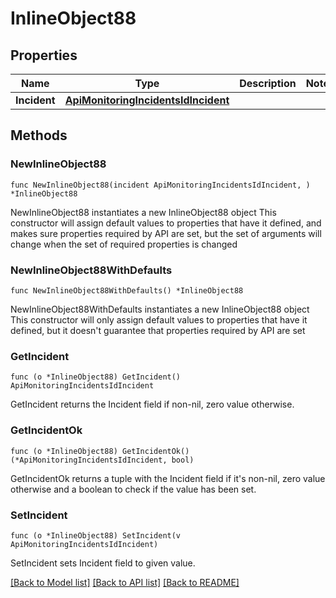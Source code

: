 # InlineObject88

## Properties

Name | Type | Description | Notes
------------ | ------------- | ------------- | -------------
**Incident** | [**ApiMonitoringIncidentsIdIncident**](_api_monitoring_incidents__id__incident.md) |  | 

## Methods

### NewInlineObject88

`func NewInlineObject88(incident ApiMonitoringIncidentsIdIncident, ) *InlineObject88`

NewInlineObject88 instantiates a new InlineObject88 object
This constructor will assign default values to properties that have it defined,
and makes sure properties required by API are set, but the set of arguments
will change when the set of required properties is changed

### NewInlineObject88WithDefaults

`func NewInlineObject88WithDefaults() *InlineObject88`

NewInlineObject88WithDefaults instantiates a new InlineObject88 object
This constructor will only assign default values to properties that have it defined,
but it doesn't guarantee that properties required by API are set

### GetIncident

`func (o *InlineObject88) GetIncident() ApiMonitoringIncidentsIdIncident`

GetIncident returns the Incident field if non-nil, zero value otherwise.

### GetIncidentOk

`func (o *InlineObject88) GetIncidentOk() (*ApiMonitoringIncidentsIdIncident, bool)`

GetIncidentOk returns a tuple with the Incident field if it's non-nil, zero value otherwise
and a boolean to check if the value has been set.

### SetIncident

`func (o *InlineObject88) SetIncident(v ApiMonitoringIncidentsIdIncident)`

SetIncident sets Incident field to given value.



[[Back to Model list]](../README.md#documentation-for-models) [[Back to API list]](../README.md#documentation-for-api-endpoints) [[Back to README]](../README.md)


